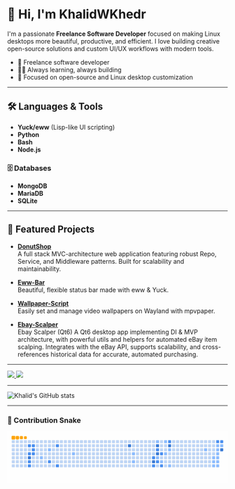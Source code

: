 # 👋 Hi, I'm KhalidWKhedr
I'm a passionate **Freelance Software Developer** focused on making Linux desktops more beautiful, productive, and efficient. I love building creative open-source solutions and custom UI/UX workflows with modern tools.
- 💼 Freelance software developer
- 🧑‍💻 Always learning, always building
- 🌱 Focused on open-source and Linux desktop customization
---

## 🛠️ Languages & Tools

- **Yuck/eww** (Lisp-like UI scripting)
- **Python**
- **Bash**
- **Node.js**

### 🗄️ Databases
- **MongoDB**
- **MariaDB**
- **SQLite**

---

## 🌟 Featured Projects

- [**DonutShop**](https://github.com/KhalidWKhedr/DonutShop)  
  A full stack MVC-architecture web application featuring robust Repo, Service, and Middleware patterns. Built for scalability and maintainability.

- [**Eww-Bar**](https://github.com/KhalidWKhedr/Eww-Bar)  
  Beautiful, flexible status bar made with eww & Yuck.

- [**Wallpaper-Script**](https://github.com/KhalidWKhedr/Wallpaper-Script)  
  Easily set and manage video wallpapers on Wayland with mpvpaper.

- [**Ebay-Scalper**](https://github.com/KhalidWKhedr/Ebay-Scalper)  
  Ebay Scalper (Qt6)
  A Qt6 desktop app implementing DI & MVP architecture, with powerful utils and helpers for automated eBay item scalping. Integrates with the eBay API, supports scalability, and cross-references historical data for accurate, automated purchasing.

---

<div>
  <a href="mailto:khalid.w.khedr@gmail.com">
    <img src="https://img.shields.io/badge/Gmail-D14836?style=for-the-badge&logo=gmail&logoColor=white" target="_blank">
  </a>
  <a href="https://www.linkedin.com/in/khalid-khedr/" target="_blank">
    <img src="https://img.shields.io/badge/-LinkedIn-%230077B5?style=for-the-badge&logo=linkedin&logoColor=white" target="_blank">
  </a>
</div>

---

![Khalid's GitHub stats](https://github-readme-stats.vercel.app/api?username=KhalidWKhedr&show_icons=true&theme=radical)

---
### 🐍 Contribution Snake

![snake gif](https://raw.githubusercontent.com/KhalidWKhedr/KhalidWKhedr/output/ocean.gif)

<!--
**KhalidWKhedr/KhalidWKhedr** is a ✨ special ✨ repository because its `README.md` (this file) appears on your GitHub profile.
-->
